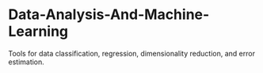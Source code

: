 # Data-Analysis-And-Machine-Learning
Tools for data classification, regression, dimensionality reduction, and error estimation.
